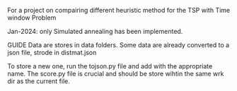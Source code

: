 For a project on compairing different heuristic method for the TSP with Time window Problem

Jan-2024: only Simulated annealing has been implemented.



GUIDE
Data are stores in data folders. Some data are already converted to a json file, strode in distmat.json

To store a new one, run the tojson.py file and add with the appropriate name. The score.py file is crucial and should be store wihtin the same wrk dir as the current file.
